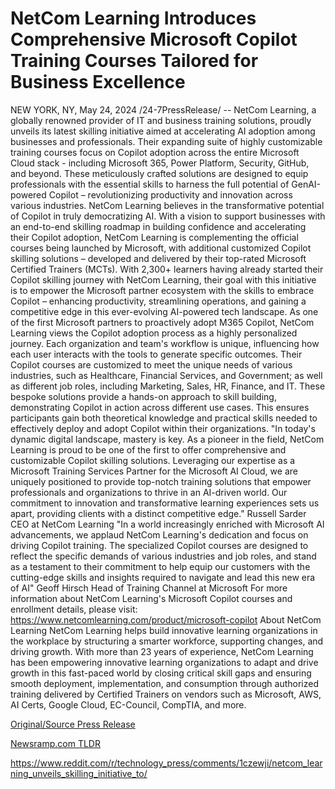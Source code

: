# NetCom Learning Introduces Comprehensive Microsoft Copilot Training Courses Tailored for Business Excellence

NEW YORK, NY, May 24, 2024 /24-7PressRelease/ -- NetCom Learning, a globally renowned provider of IT and business training solutions, proudly unveils its latest skilling initiative aimed at accelerating AI adoption among businesses and professionals. Their expanding suite of highly customizable training courses focus on Copilot adoption across the entire Microsoft Cloud stack - including Microsoft 365, Power Platform, Security, GitHub, and beyond. These meticulously crafted solutions are designed to equip professionals with the essential skills to harness the full potential of GenAI-powered Copilot – revolutionizing productivity and innovation across various industries.  NetCom Learning believes in the transformative potential of Copilot in truly democratizing AI. With a vision to support businesses with an end-to-end skilling roadmap in building confidence and accelerating their Copilot adoption, NetCom Learning is complementing the official courses being launched by Microsoft, with additional customized Copilot skilling solutions – developed and delivered by their top-rated Microsoft Certified Trainers (MCTs). With 2,300+ learners having already started their Copilot skilling journey with NetCom Learning, their goal with this initiative is to empower the Microsoft partner ecosystem with the skills to embrace Copilot – enhancing productivity, streamlining operations, and gaining a competitive edge in this ever-evolving AI-powered tech landscape.  As one of the first Microsoft partners to proactively adopt M365 Copilot, NetCom Learning views the Copilot adoption process as a highly personalized journey. Each organization and team's workflow is unique, influencing how each user interacts with the tools to generate specific outcomes. Their Copilot courses are customized to meet the unique needs of various industries, such as Healthcare, Financial Services, and Government; as well as different job roles, including Marketing, Sales, HR, Finance, and IT. These bespoke solutions provide a hands-on approach to skill building, demonstrating Copilot in action across different use cases. This ensures participants gain both theoretical knowledge and practical skills needed to effectively deploy and adopt Copilot within their organizations.  "In today's dynamic digital landscape, mastery is key. As a pioneer in the field, NetCom Learning is proud to be one of the first to offer comprehensive and customizable Copilot skilling solutions. Leveraging our expertise as a Microsoft Training Services Partner for the Microsoft AI Cloud, we are uniquely positioned to provide top-notch training solutions that empower professionals and organizations to thrive in an AI-driven world. Our commitment to innovation and transformative learning experiences sets us apart, providing clients with a distinct competitive edge." Russell Sarder CEO at NetCom Learning  "In a world increasingly enriched with Microsoft AI advancements, we applaud NetCom Learning's dedication and focus on driving Copilot training. The specialized Copilot courses are designed to reflect the specific demands of various industries and job roles, and stand as a testament to their commitment to help equip our customers with the cutting-edge skills and insights required to navigate and lead this new era of AI" Geoff Hirsch Head of Training Channel at Microsoft  For more information about NetCom Learning's Microsoft Copilot courses and enrollment details, please visit: https://www.netcomlearning.com/product/microsoft-copilot  About NetCom Learning  NetCom Learning helps build innovative learning organizations in the workplace by structuring a smarter workforce, supporting changes, and driving growth. With more than 23 years of experience, NetCom Learning has been empowering innovative learning organizations to adapt and drive growth in this fast-paced world by closing critical skill gaps and ensuring smooth deployment, implementation, and consumption through authorized training delivered by Certified Trainers on vendors such as Microsoft, AWS, AI Certs, Google Cloud, EC-Council, CompTIA, and more. 

[Original/Source Press Release](https://www.24-7pressrelease.com/press-release/511157/netcom-learning-introduces-comprehensive-microsoft-copilot-training-courses-tailored-for-business-excellence)
                    

[Newsramp.com TLDR](None) 

https://www.reddit.com/r/technology_press/comments/1czewji/netcom_learning_unveils_skilling_initiative_to/